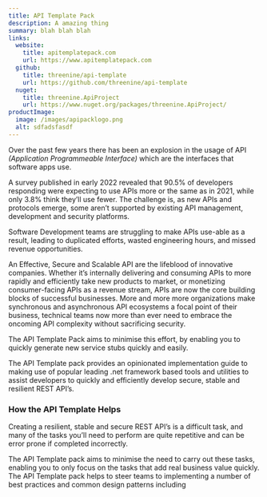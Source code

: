 ```yaml
---
title: API Template Pack
description: A amazing thing
summary: blah blah blah
links:
  website:
    title: apitemplatepack.com
    url: https://www.apitemplatepack.com
  github:
    title: threenine/api-template
    url: https://github.com/threenine/api-template
  nuget:
    title: threenine.ApiProject
    url: https://www.nuget.org/packages/threenine.ApiProject/
productImage:
  image: /images/apipacklogo.png
  alt: sdfadsfasdf
---
```


Over the past few years there has been an explosion in the usage of API *(Application Programmeable Interface)* which are the interfaces that software apps use.
              
 A survey published in early 2022 revealed that 90.5% of developers responding were expecting to use APIs more or the 
 same as in 2021, while only 3.8% think they’ll use fewer. The challenge is, as new APIs and protocols emerge, some 
 aren’t supported by existing API management, development and security platforms. 

 Software Development teams are struggling to make APIs use-able as a result, leading to duplicated efforts, 
 wasted engineering hours, and missed revenue opportunities.

An Effective, Secure and Scalable API are the lifeblood of innovative companies. Whether it’s internally delivering and
consuming APIs to more rapidly and efficiently take new products to market, or monetizing consumer-facing APIs as a 
revenue stream, APIs are now the core building blocks of successful businesses. More and more more organizations make 
synchronous and asynchronous API ecosystems a focal point of their business, technical teams now more than ever need 
to embrace the oncoming API complexity without sacrificing security.

 The API Template Pack aims to minimise this effort, by enabling you to quickly generate new service stubs quickly and easily.
            
The API Template pack provides an opinionated implementation guide to making use of popular leading .net framework based
tools and utilities to assist developers to quickly and efficiently develop secure, stable and resilient REST API’s.

### How the API Template Helps

Creating a resilient, stable and secure REST API’s is a difficult task, and many of the tasks you’ll need to perform 
are quite repetitive and can be error prone if completed incorrectly.

The API Template pack aims to minimise the need to carry out these tasks, enabling you to only focus on the tasks that 
add real business value quickly. The API Template pack helps to steer teams to implementing a number of best
practices and common design patterns including

